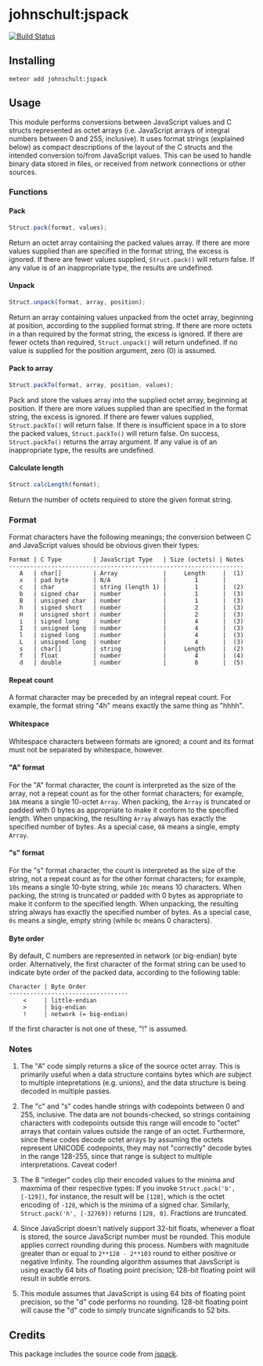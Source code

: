 # johnschult:jspack

[![Build Status](https://travis-ci.org/johnschult/meteor-jspack.svg)](https://travis-ci.org/johnschult/meteor-jspack)

## Installing
```
meteor add johnschult:jspack
```

## Usage
This module performs conversions between JavaScript values and C structs
represented as octet arrays (i.e. JavaScript arrays of integral numbers
between 0 and 255, inclusive).  It uses format strings (explained below) as
compact descriptions of the layout of the C structs and the intended conversion
to/from JavaScript values.  This can be used to handle binary data stored in
files, or received from network connections or other sources.

### Functions
#### Pack
```javascript
Struct.pack(format, values);
```
Return an octet array containing the packed values array.  If there are
more values supplied than are specified in the format string, the excess is
ignored.  If there are fewer values supplied, `Struct.pack()` will return false.  If
any value is of an inappropriate type, the results are undefined.

#### Unpack
```javascript
Struct.unpack(format, array, position);
```
Return an array containing values unpacked from the octet array,
beginning at position, according to the supplied format string.  If there
are more octets in a than required by the format string, the excess is
ignored.  If there are fewer octets than required, `Struct.unpack()` will return
undefined.  If no value is supplied for the position argument, zero (0) is assumed.

#### Pack to array
```javascript
Struct.packTo(format, array, position, values);
```
Pack and store the values array into the supplied octet array, beginning
at position.  If there are more values supplied than are specified in the
format string, the excess is ignored.  If there are fewer values supplied,
`Struct.packTo()` will return false.  If there is insufficient space in a to store
the packed values, `Struct.packTo()` will return false.  On success, `Struct.packTo()` returns
the array argument. If any value is of an inappropriate type, the results are
undefined.

#### Calculate length
```javascript
Struct.calcLength(format);
```
Return the number of octets required to store the given format string.

### Format
Format characters have the following meanings; the conversion between C and
JavaScript values should be obvious given their types:

    Format | C Type         | JavaScript Type   | Size (octets) | Notes
    -------------------------------------------------------------------
       A   | char[]         | Array             |     Length     |  (1)
       x   | pad byte       | N/A               |        1       |
       c   | char           | string (length 1) |        1       |  (2)
       b   | signed char    | number            |        1       |  (3)
       B   | unsigned char  | number            |        1       |  (3)
       h   | signed short   | number            |        2       |  (3)
       H   | unsigned short | number            |        2       |  (3)
       i   | signed long    | number            |        4       |  (3)
       I   | unsigned long  | number            |        4       |  (3)
       l   | signed long    | number            |        4       |  (3)
       L   | unsigned long  | number            |        4       |  (3)
       s   | char[]         | string            |     Length     |  (2)
       f   | float          | number            |        4       |  (4)
       d   | double         | number            |        8       |  (5)

#### Repeat count
A format character may be preceded by an integral repeat count.  For example,
the format string "4h" means exactly the same thing as "hhhh".

#### Whitespace
Whitespace characters between formats are ignored; a count and its format must
not be separated by whitespace, however.

#### "A" format
For the "A" format character, the count is interpreted as the size of the
array, not a repeat count as for the other format characters; for example, `10A`
means a single 10-octet `Array`.  When packing, the `Array` is truncated or padded
with 0 bytes as appropriate to make it conform to the specified length.  When
unpacking, the resulting `Array` always has exactly the specified number of bytes.
As a special case, `0A` means a single, empty `Array`.

#### "s" format
For the "s" format character, the count is interpreted as the size of the
string, not a repeat count as for the other format characters; for example,
`10s` means a single 10-byte string, while `10c` means 10 characters.  When
packing, the string is truncated or padded with 0 bytes as appropriate to make
it conform to the specified length.  When unpacking, the resulting string always
has exactly the specified number of bytes.  As a special case, `0s` means a
single, empty string (while `0c` means 0 characters).

#### Byte order
By default, C numbers are represented in network (or big-endian) byte order.
Alternatively, the first character of the format string can be used to indicate
byte order of the packed data, according to the following table:

    Character | Byte Order
    ----------------------------------
        <     | little-endian
        >     | big-endian
        !     | network (= big-endian)

  If the first character is not one of these, "!" is assumed.

### Notes

1. The "A" code simply returns a slice of the source octet array.  This is
primarily useful when a data structure contains bytes which are subject to
multiple intepretations (e.g. unions), and the data structure is being
decoded in multiple passes.

2. The "c" and "s" codes handle strings with codepoints between 0 and 255,
inclusive.  The data are not bounds-checked, so strings containing  characters
with codepoints outside this range will encode to "octet" arrays that contain
values outside the range of an octet.  Furthermore, since these codes decode
octet arrays by assuming the octets represent UNICODE codepoints, they may
not "correctly" decode bytes in the range 128-255, since that range is subject
to multiple interpretations.  Caveat coder!

3. The 8 "integer" codes clip their encoded values to the minima and maxmima
of their respective types:  If you invoke `Struct.pack('b', [-129])`, for
instance, the result will be `[128]`, which is the octet encoding of `-128`,
which is the minima of a signed char.  Similarly, `Struct.pack('h', [-32769])`
returns `[128, 0]`.  Fractions are truncated.

4. Since JavaScript doesn't natively support 32-bit floats, whenever a float
is stored, the source JavaScript number must be rounded.  This module applies
correct rounding during this process.  Numbers with magnitude greater than or
equal to `2**128 - 2**103` round to either positive or negative Infinity. The
rounding algorithm assumes that JavsScript is using exactly 64 bits of
floating point precision; 128-bit floating point will result in subtle errors.

5. This module assumes that JavaScript is using 64 bits of floating point
precision, so the "d" code performs no rounding.  128-bit floating point will
cause the "d" code to simply truncate significands to 52 bits.

## Credits
This package includes the source code from [jspack](https://code.google.com/p/jspack/).
